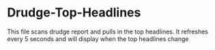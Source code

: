 # Drudge-Top-Headlines
This file scans drudge report and pulls in the top headlines. It refreshes every 5 seconds and will display when the top headlines change
